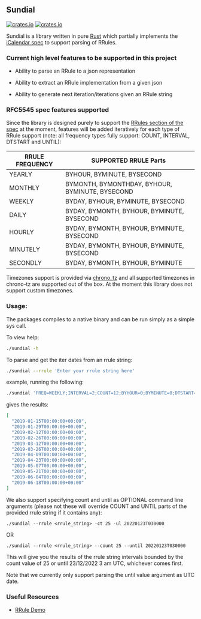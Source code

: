 ## Sundial

[![crates.io](https://img.shields.io/crates/v/sundial.svg)](https://crates.io/crates/sundial)
[![crates.io](https://img.shields.io/crates/d/sundial.svg)](https://crates.io/crates/sundial)

Sundial is a library written in pure [Rust](https://www.rust-lang.org/) which partially implements the [iCalendar spec](https://tools.ietf.org/html/rfc5545) to support parsing of RRules.

### Current high level features to be supported in this project

- Ability to parse an RRule to a json representation

- Ability to extract an RRule implementation from a given json

- Ability to generate next iteration/iterations given an RRule string

### RFC5545 spec features supported

Since the library is designed purely to support the [RRules section of the spec](https://tools.ietf.org/html/rfc5545#section-3.3.10) at the moment, features will be added iteratively for each type of RRule support (note: all frequency types fully support: COUNT, INTERVAL, DTSTART and UNTIL):

| RRULE FREQUENCY | SUPPORTED RRULE Parts                           |
|-----------------|-------------------------------------------------|
| YEARLY          | BYHOUR, BYMINUTE, BYSECOND                      |
| MONTHLY         | BYMONTH, BYMONTHDAY, BYHOUR, BYMINUTE, BYSECOND |
| WEEKLY          | BYDAY, BYHOUR, BYMINUTE, BYSECOND               |
| DAILY           | BYDAY, BYMONTH, BYHOUR, BYMINUTE, BYSECOND      |
| HOURLY          | BYDAY, BYMONTH, BYHOUR, BYMINUTE, BYSECOND      |
| MINUTELY        | BYDAY, BYMONTH, BYHOUR, BYMINUTE, BYSECOND      |
| SECONDLY        | BYDAY, BYMONTH, BYHOUR, BYMINUTE                |


Timezones support is provided via [chrono_tz](https://github.com/chronotope/chrono-tz) and all supported timezones in chrono-tz are supported out of the box. At the moment this library does not support custom timezones.

### Usage:

The packages compiles to a native binary and can be run simply as a simple sys call.

To view help:
```bash
./sundial -h
```

To parse and get the iter dates from an rrule string:

```bash
./sundial --rrule 'Enter your rrule string here'
```

example, running the following:

```bash
./sundial 'FREQ=WEEKLY;INTERVAL=2;COUNT=12;BYHOUR=0;BYMINUTE=0;DTSTART=20190101T030000'
```

gives the results:

```json
[
  "2019-01-15T00:00:00+00:00",
  "2019-01-29T00:00:00+00:00",
  "2019-02-12T00:00:00+00:00",
  "2019-02-26T00:00:00+00:00",
  "2019-03-12T00:00:00+00:00",
  "2019-03-26T00:00:00+00:00",
  "2019-04-09T00:00:00+00:00",
  "2019-04-23T00:00:00+00:00",
  "2019-05-07T00:00:00+00:00",
  "2019-05-21T00:00:00+00:00",
  "2019-06-04T00:00:00+00:00",
  "2019-06-18T00:00:00+00:00"
]
```

We also support specifying count and until as OPTIONAL command line arguments (please not these will override COUNT and UNTIL parts of the provided rrule string if it contains any):

```bashl
./sundial --rrule <rrule_string> -ct 25 -ul 20220123T030000
```

OR

```bashl
./sundial --rrule <rrule_string> --count 25 --until 20220123T030000
```

This will give you the results of the rrule string intervals bounded by the count value of 25 or until 23/12/2022 3 am UTC, whichever comes first.

Note that we currently only support parsing the until value argument as UTC date.

### Useful Resources
- [RRule Demo](https://jakubroztocil.github.io/rrule/)
